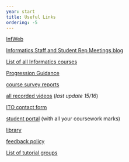 ```yaml
---
year: start
title: Useful Links
ordering: -5
---
```


[InfWeb](http://web.inf.ed.ac.uk/)

[Informatics Staff and Student Rep Meetings blog](http://blog.inf.ed.ac.uk/issr/)

[List of all Informatics courses](http://course.inf.ed.ac.uk/)

[Progression Guidance](http://web.inf.ed.ac.uk/infweb/student-services/ito/admin/progression-guidance)

[course survey reports](http://www.inf.ed.ac.uk/admin/ITO/course-survey-reports/)

[all recorded videos](http://groups.inf.ed.ac.uk/vision/VIDEO/) (*last update 15/16*)

[ITO contact form](https://www.inf.ed.ac.uk/cgi-bin/iss/contact.cgi)

[student portal](https://student.inf.ed.ac.uk/) (with all your coursework marks)

[library](http://www.ed.ac.uk/schools-departments/information-services/library-museum-gallery)

<!--
[AT room schedule / booking](https://rbs.inf.ed.ac.uk/ito)
-->

[feedback policy](http://www.inf.ed.ac.uk/student-services/teaching-organisation/for-taught-students/coursework-and-projects/coursework-assessment-and-feedback)

[List of tutorial groups](https://portal.theon.inf.ed.ac.uk/reports/upt/open/TP072_Tutorial_Groups/)
